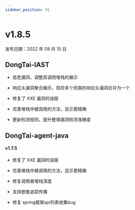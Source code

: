 ```yaml
---
sidebar_position: 91
---
```


# v1.8.5

发布日期：2022 年 09 月 15 日


## **DongTai-IAST**

* 低危漏洞，调整其调用堆栈的展示

* 响应头漏洞聚合展示，现将多个同类的响应头漏洞合并为一个

* 修复了 XXE 漏洞的误报

* 完善堆栈中被调用的方法，显示更精确

* 更新检测规则，提升整理漏洞检测准确度


## **DongTai-agent-java**

#### v1.7.5

* 修复了 XXE 漏洞的误报

* 完善堆栈中被调用的方法，显示更精确

* 修复调用者堆栈深度

* 支持嵌套追踪传播

* 修复 spring框架api列表收集bug